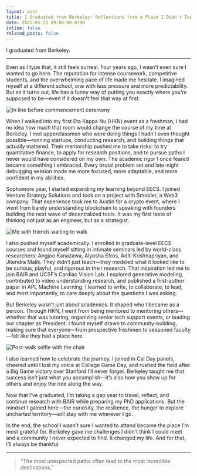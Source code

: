 ```yaml
---
layout: post
title: I Graduated from Berkeley: Reflections from a Place I Didn't Expect to Love
date: 2025-05-21 09:00:00-0700
inline: false
related_posts: false
---
```


I graduated from Berkeley.

---

Even as I type that, it still feels surreal. Four years ago, I wasn’t even sure I wanted to go here. The reputation for intense coursework, competitive students, and the overwhelming pace of life made me hesitate. I imagined myself at a different school, one with less pressure and more predictability. But as it turns out, life has a funny way of putting you exactly where you’re supposed to be—even if it doesn’t feel that way at first.

![In line before commencement ceremony](/assets/imgs/grad1.jpg)

When I walked into my first Eta Kappa Nu (HKN) event as a freshman, I had no idea how much that room would change the course of my time at Berkeley. I met upperclassmen who were doing things I hadn’t even thought possible—running startups, conducting research, and building things that actually mattered. Their mentorship pushed me to take risks: to try quantitative finance, to apply for research positions, and to pursue paths I never would have considered on my own. The academic rigor I once feared became something I embraced. Every brutal problem set and late-night debugging session made me more focused, more adaptable, and more confident in my abilities.

Sophomore year, I started expanding my learning beyond EECS. I joined Venture Strategy Solutions and took on a project with Smobler, a Web3 company. That experience took me to Austin for a crypto event, where I went from barely understanding blockchain to speaking with founders building the next wave of decentralized tools. It was my first taste of thinking not just as an engineer, but as a strategist.

![Me with friends waiting to walk](/assets/imgs/grad2.jpg)

I also pushed myself academically. I enrolled in graduate-level EECS courses and found myself sitting in intimate seminars led by world-class researchers: Angjoo Kanazawa, Alyosha Efros, Aditi Krishnapriyan, and Jitendra Malik. They didn’t just teach—they modeled what it looked like to be curious, playful, and rigorous in their research. That inspiration led me to join BAIR and UCSF’s Cardiac Vision Lab. I explored generative modeling, contributed to video understanding research, and published a first-author paper in APL Machine Learning. I learned to write, to collaborate, to lead, and most importantly, to care deeply about the questions I was asking.

But Berkeley wasn’t just about academics. It shaped who I became as a person. Through HKN, I went from being mentored to mentoring others—whether that was tutoring, organizing senior tech support events, or leading our chapter as President. I found myself drawn to community-building, making sure that everyone—from prospective freshmen to seasoned faculty—felt like they had a place here.

![Post-walk selfie with the chair](/assets/imgs/grad3.jpg)

I also learned how to celebrate the journey. I joined in Cal Day panels, cheered until I lost my voice at College Game Day, and rushed the field after a Big Game victory over Stanford I’ll never forget. Berkeley taught me that success isn’t just what you accomplish—it’s also how you show up for others and enjoy the ride along the way.

Now that I’ve graduated, I’m taking a gap year to travel, reflect, and continue research with BAIR while preparing my PhD applications. But the mindset I gained here—the curiosity, the resilience, the hunger to explore uncharted territory—will stay with me wherever I go.

In the end, the school I wasn’t sure I wanted to attend became the place I’m most grateful for. Berkeley gave me challenges I didn’t think I could meet and a community I never expected to find. It changed my life. And for that, I’ll always be thankful.

---

> “The most unexpected paths often lead to the most incredible destinations.”